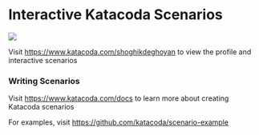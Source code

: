 # Interactive Katacoda Scenarios

[![](http://shields.katacoda.com/katacoda/shoghikdeghoyan/count.svg)](https://www.katacoda.com/shoghikdeghoyan "Get your profile on Katacoda.com")

Visit https://www.katacoda.com/shoghikdeghoyan to view the profile and interactive scenarios

### Writing Scenarios
Visit https://www.katacoda.com/docs to learn more about creating Katacoda scenarios

For examples, visit https://github.com/katacoda/scenario-example
